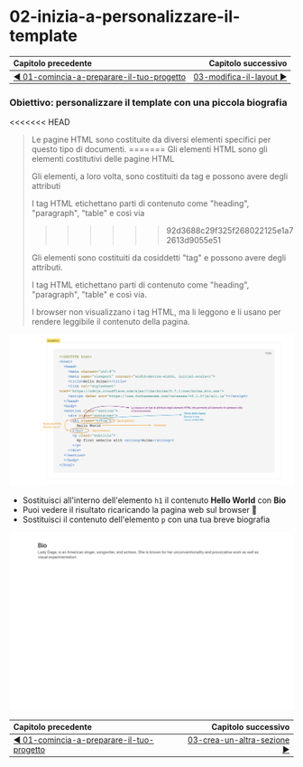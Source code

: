 # 02-inizia-a-personalizzare-il-template

| Capitolo precedente                                                                                                                                          | Capitolo successivo                                                                           |
| :--------------------------------------------------------------------------------------------------------------------------------------------------------------- | ---------------------------------------------------------------------------------------------------: |
| [◀︎ 01-comincia-a-preparare-il-tuo-progetto](../01-comincia-a-preparare-il-tuo-progetto)  | [03-modifica-il-layout ▶︎](../03-modifica-il-layout) |

### Obiettivo: personalizzare il template con una piccola biografia

<<<<<<< HEAD
> Le pagine HTML sono costituite da diversi elementi specifici per questo tipo di documenti.
=======
> Gli elementi HTML sono gli elementi costitutivi delle pagine HTML
> 
> Gli elementi, a loro volta, sono costituiti da tag e possono avere degli attributi
> 
> I tag HTML etichettano parti di contenuto come "heading", "paragraph", "table" e così via
>>>>>>> 92d3688c29f325f268022125e1a72613d9055e51
>
> Gli elementi sono costituiti da cosiddetti "tag" e possono avere degli attributi.
>
> I tag HTML etichettano parti di contenuto come "heading", "paragraph", "table" e così via.
>
> I browser non visualizzano i tag HTML, ma li leggono e li usano per rendere leggibile il contenuto della pagina.


<kbd>![02-elementi-tag](../assets/Lessons/02-elementi-tag.png)</kbd>


* Sostituisci all'interno dell'elemento `h1` il contenuto **Hello World** con **Bio**
* Puoi vedere il risultato ricaricando la pagina web sul browser 🎉
* Sostituisci il contenuto dell'elemento `p` con una tua breve biografia


<kbd>![02-image](../assets/Lessons/02-image.png)</kbd>


| Capitolo precedente  | Capitolo successivo     |
| :--------------- | ---------------: |
| [◀︎ 01-comincia-a-preparare-il-tuo-progetto](../01-comincia-a-preparare-il-tuo-progetto)| [03-crea-un-altra-sezione ▶︎](../03-crea-un-altra-sezione) |
